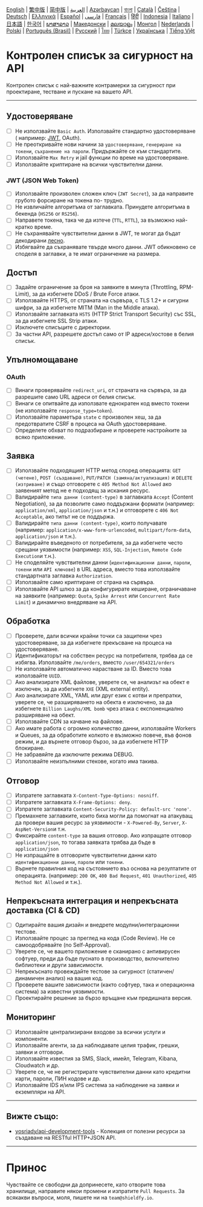 [English](./README.md) | [繁中版](./README-tw.md) | [简中版](./README-zh.md) | [العربية](./README-ar.md) | [Azərbaycan](./README-az.md) | [বাংলা](./README-bn.md) | [Català](./README-ca.md) | [Čeština](./README-cs.md) | [Deutsch](./README-de.md) | [Ελληνικά](./README-el.md) | [Español](./README-es.md) | [فارسی](./README-fa.md) | [Français](./README-fr.md) | [हिंदी](./README-hi.md) | [Indonesia](./README-id.md) | [Italiano](./README-it.md) | [日本語](./README-ja.md) | [한국어](./README-ko.md) | [ພາສາລາວ](./README-lo.md) | [Македонски](./README-mk.md) | [മലയാളം](./README-ml.md) | [Монгол](./README-mn.md) | [Nederlands](./README-nl.md) | [Polski](./README-pl.md) | [Português (Brasil)](./README-pt_BR.md) | [Русский](./README-ru.md) | [ไทย](./README-th.md) | [Türkçe](./README-tr.md) | [Українська](./README-uk.md) | [Tiếng Việt](./README-vi.md)

# Контролен списък за сигурност на API

Контролен списък с най-важните контрамерки за сигурност при проектиране, тестване и пускане на вашето API.

---

## Удостоверяване

- [ ] Не използвайте `Basic Auth`. Използвайте стандартно удостоверяване ( например: [JWT](https://jwt.io/), OAuth).
- [ ] Не преоткривайте нови начини за `удостоверяване`, `генериране на токени`, `съхранение на пароли`. Придържайте се към стандартите.
- [ ] Използвайте `Max Retry` и jail функции по време на удостоверяване.
- [ ] Използвайте криптиране на всички чувствителни данни.

### JWT (JSON Web Token)

- [ ] Използвайте произволен сложен ключ (`JWT Secret`), за да направите грубото форсиране на токена по- трудно.
- [ ] Не извличайте алгоритъма от заглавката. Принудете алгоритъма в бекенда (`HS256` or `RS256`).
- [ ] Направете токена, така че да изтече (`TTL`, `RTTL`), за възможно най-кратко време.
- [ ] Не съхранявайте чувствителни данни в JWT, те могат да бъдат декодирани [лесно](https://jwt.io/#debugger-io).
- [ ] Избягвайте да съхранявате твърде много данни. JWT обикновено се споделя в заглавки, а те имат ограничение на размера.

## Достъп

- [ ] Задайте ограничение за броя на заявките в минута (Throttling, RPM-Limit), за да избегнете DDoS / Brute Force атаки.
- [ ] Използвайте HTTPS, от страната на сървъра, с TLS 1.2+ и сигурни шифри, за да избегнете MITM (Man in the Middle атака).
- [ ] Използвайте заглавката `HSTS` (HTTP Strict Transport Security) със SSL, за да избегнете SSL Strip атаки.
- [ ] Изключете списъците с директории.
- [ ] За частни API, разрешете достъп само от IP адреси/хостове в белия списък.

## Упълномощаване

### OAuth

- [ ] Винаги проверявайте `redirect_uri`, от страната на сървъра, за да разрешите само URL адреси от белия списък.
- [ ] Винаги се опитвайте да използвате еднократен код вместо токени (не използвайте `response_type=token`).
- [ ] Използвайте параметъра `state` с произволен хеш, за да предотвратите CSRF в процеса на OAuth удостоверяване.
- [ ] Определете обхват по подразбиране и проверете настройките за всяко приложение.

## Заявка

- [ ] Използвайте подходящият HTTP метод според операцията: `GET (четене)`, `POST (създаване)`, `PUT/PATCH (замяна/актуализация)` и `DELETE (изтриване)` и също отговорете с `405 Method Not Allowed` ако заявеният метод не е подходящ за искания ресурс.
- [ ] Валидирайте `типа данни (content-type)` в заглавката `Accept` (Content Negotiation), за да позволите само поддържани формати (например: `application/xml`, `application/json` и т.н.) и отговорете с `406 Not Acceptable`, ако типът не се поддържа.
- [ ] Валидирайте `типа данни (content-type)`, които получавате (например: `application/x-www-form-urlencoded`, `multipart/form-data`, `application/json` и т.н.).
- [ ] Валидирайте въведеното от потребителя, за да избегнете често срещани уязвимости (например: `XSS`, `SQL-Injection`, `Remote Code Execution`и т.н.).
- [ ] Не споделяйте чувствителни данни (`идентификационни данни`, `пароли`, `токени` или `API ключове`) в URL адреса, вместо това използвайте стандартната заглавка `Authorization`.
- [ ] Използвайте само криптиране от страна на сървъра.
- [ ] Използвайте API шлюз за ​​да конфигурирате кеширане, ограничаване на заявките (например: `Quota`, `Spike Arrest` или `Concurrent Rate Limit`) и динамично внедряване на API.

## Обработка

- [ ] Проверете, дали всички крайни точки са защитени чрез удостоверяване, за да избегнете прекъсване на процеса на удостоверяване.
- [ ] Идентификаторът на собствен ресурс на потребителя, трябва да се избягва. Използвайте `/me/orders`, вместо `/user/654321/orders`
- [ ] Не използвайте автоматично нарастване за ID. Вместо това използвайте `UUID`.
- [ ] Ако анализирате XML файлове, уверете се, че анализът на обект е изключен, за да избегнете `XXE` (XML external entity).
- [ ] Ако анализирате XML, YAML или друг език с котви и препратки, уверете се, че разширяването на обекта е изключено, за да избегнете `Billion Laughs/XML bomb` чрез атака с експоненциално разширяване на обект.
- [ ] Използвайте CDN за качване на файлове.
- [ ] Ако имате работа с огромно количество данни, използвайте Workers и Queues, за да обработите колкото е възможно повече, във фонов режим, и да върнете отговор бързо, за да избегнете HTTP блокиране.
- [ ] Не забравяйте да изключите режима DEBUG.
- [ ] Използвайте неизпълними стекове, когато има такива.

## Отговор

- [ ] Изпратете заглавката `X-Content-Type-Options: nosniff`.
- [ ] Изпратете заглавката `X-Frame-Options: deny`.
- [ ] Изпратете заглавката `Content-Security-Policy: default-src 'none'`.
- [ ] Премахнете заглавките, които биха могли да помогнат на атакуващ да провери вашия ресурс за уязвимости - `X-Powered-By`, `Server`, `X-AspNet-Version`и т.н.
- [ ] Фиксирайте `content-type` за вашия отговор. Ако изпращате отговор `application/json`, то тогава заявката трябва да бъде в `application/json`
- [ ] Не изпращайте в отговорите чувствителни данни като `идентификационни данни`, `пароли` или `токени`.
- [ ] Върнете правилния код на състоянието въз основа на резултатите от операцията. (например: `200 OK`, `400 Bad Request`, `401 Unauthorized`, `405 Method Not Allowed` и т.н.).

## Непрекъсната интеграция и непрекъсната доставка (CI & CD)

- [ ] Одитирайте вашия дизайн и внедрете модулни/интеграционни тестове.
- [ ] Използвайте процес за преглед на кода (Code Review). Не се самоодобрявайте (no Self-Approval).
- [ ] Уверете се, че вашето приложение е сканирано с антивирусен софтуер, преди да бъде пуснато в производство, включително библиотеки и други зависимости.
- [ ] Непрекъснато провеждайте тестове за сигурност (статичен/динамичен анализ) на вашия код.
- [ ] Проверете вашите зависимости (както софтуер, така и операционна система) за известни уязвимости.
- [ ] Проектирайте решение за бързо връщане към предишната версия.

## Мониторинг

- [ ] Използвайте централизирани входове за всички услуги и компоненти.
- [ ] Използвайте агенти, за да наблюдавате целия трафик, грешки, заявки и отговори.
- [ ] Използвайте известия за SMS, Slack, имейл, Telegram, Kibana, Cloudwatch и др.
- [ ] Уверете се, че не регистрирате чувствителни данни като кредитни карти, пароли, ПИН кодове и др.
- [ ] Използвайте IDS и/или IPS система за наблюдение на заявки и екземпляри на API.

---

## Вижте също:

- [yosriady/api-development-tools](https://github.com/yosriady/api-development-tools) - Колекция от полезни ресурси за създаване на RESTful HTTP+JSON API.

---

# Принос

Чувствайте се свободни да допринесете, като отворите това хранилище, направите някои промени и изпратите `Pull Requests`. За всякакви въпроси, моля, пишете ни на `team@shieldfy.io`.

